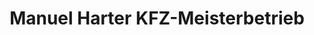 ---
title: "Manuel Harter KFZ-Meisterbetrieb"
url: /alpirsbach/manuel-harter-kfz-meisterbetrieb/
shop: Autowerkstatt
---